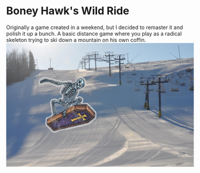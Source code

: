 # Boney Hawk's Wild Ride

Originally a game created in a weekend, but I decided to remaster it and polish it up a bunch. A basic distance game where you play as a radical skeleton trying to ski down a mountain on his own coffin.
![alt text](BG.jpg)
